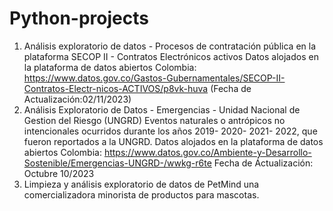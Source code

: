 # Python-projects
1. Análisis exploratorio de datos - Procesos de contratación pública en la plataforma SECOP II - Contratos Electrónicos activos
Datos alojados en la plataforma de datos abiertos Colombia: https://www.datos.gov.co/Gastos-Gubernamentales/SECOP-II-Contratos-Electr-nicos-ACTIVOS/p8vk-huva (Fecha de Actualización:02/11/2023)
2. Análisis Exploratorio de Datos - Emergencias - Unidad Nacional de Gestion del Riesgo (UNGRD)
Eventos naturales o antrópicos no intencionales ocurridos durante los años 2019- 2020- 2021- 2022, que fueron reportados a la UNGRD.
Datos alojados en la plataforma de datos abiertos Colombia: https://www.datos.gov.co/Ambiente-y-Desarrollo-Sostenible/Emergencias-UNGRD-/wwkg-r6te Fecha de Áctualización: Octubre 10/2023
3. Limpieza y análisis exploratorio de datos de PetMind una comercializadora minorista de productos para mascotas.
